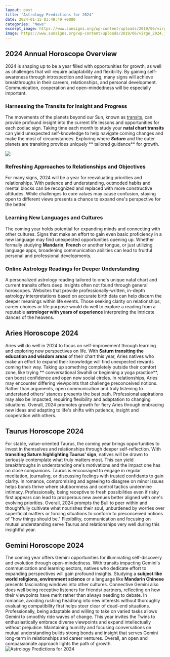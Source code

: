 ```yaml
---
layout: post
title: "Astrology Predictions for 2024"
date: 2024-01-15 03:49:49 +0000
categories: "News"
excerpt_image: https://www.sunsigns.org/wp-content/uploads/2019/06/virgo_2024.jpg
image: https://www.sunsigns.org/wp-content/uploads/2019/06/virgo_2024.jpg
---
```


## 2024 Annual Horoscope Overview
2024 is shaping up to be a year filled with opportunities for growth, as well as challenges that will require adaptability and flexibility. By gaining self-awareness through introspection and learning, many signs will achieve breakthroughs in their careers, relationships, and personal development. Communication, cooperation and open-mindedness will be especially important.
### Harnessing the Transits for Insight and Progress  
The movements of the planets beyond our Sun, known as [transits](https://store.fi.io.vn/french-bulldog-frenchie-dog-black-dog-lover-frenchies-1), can provide profound insight into the current life lessons and opportunities for each zodiac sign. Taking time each month to study your **natal chart transits** can yield unexpected self-knowledge to help navigate coming changes and make the most of circumstances. Exploring where ***Saturn*** and the outer planets are transiting provides uniquely ** tailored guidance** for growth.

![](https://www.sunsigns.org/wp-content/uploads/2019/06/horoscope_2024.jpg)
### Refreshing Approaches to Relationships and Objectives
For many signs, 2024 will be a year for reevaluating priorities and relationships. With patience and understanding, outmoded habits and mental blocks can be recognized and replaced with more constructive attitudes. While challenges to core values may cause confusion, staying open to different views presents a chance to expand one's perspective for the better. 
### Learning New Languages and Cultures
The coming year holds potential for expanding minds and connecting with other cultures. Signs that make an effort to gain even basic proficiency in a new language may find unexpected opportunities opening up. Whether formally studying **Mandarin**, **French** or another tongue, or just utilizing language apps, broadening communication abilities can lead to fruitful personal and professional developments.
### Online Astrology Readings for Deeper Understanding
A personalized astrology reading tailored to one's unique natal chart and current transits offers deep insights often not found through general horoscopes. Websites that provide professionally-written, in-depth astrology interpretations based on accurate birth data can help discern the deeper meanings within life events. Those seeking clarity on relationships, career choices or life purpose would do well to explore a reading from a reputable **astrologer with years of experience** interpreting the intricate dances of the heavens.
## Aries Horoscope 2024 
Aries will do well in 2024 to focus on self-improvement through learning and exploring new perspectives on life. With **Saturn transiting the education and wisdom areas** of their chart this year, Aries natives who make an effort to expand their knowledge will find unexpected rewards coming their way. Taking up something completely outside their comfort zone, like trying ** conversational Swahili or beginning a yoga practice**, can boost confidence and open new social circles. 
In relationships, Aries may encounter differing viewpoints that challenge preconceived notions. Rather than arguments, open communication and truly listening to understand others' stances presents the best path. Professional aspirations may also be impacted, requiring flexibility and adaptation to changing situations. Overall, 2024 promotes growth for fiery Aries through embracing new ideas and adapting to life's shifts with patience, insight and cooperation with others.
## Taurus Horoscope 2024
For stable, value-oriented Taurus, the coming year brings opportunities to invest in themselves and relationships through deeper self-reflection. With **transiting Saturn highlighting Taurus' sign**, natives will be drawn to seriously contemplate what truly matters most. This can yield breakthroughs in understanding one's motivations and the impact one has on close companions. 
Taurus is encouraged to engage in regular meditation, journaling, or discussing feelings with trusted confidants to gain clarity. In romance, compromising and agreeing to disagree on minor issues helps bonds thrive where stubbornness and control tactics undermine intimacy. Professionally, being receptive to fresh possibilities even if risky first appears can lead to prosperous new avenues better aligned with one's evolving priorities. 
Overall, 2024 prompts the Bull to peer within and thoughtfully cultivate what nourishes their soul, unburdened by worries over superficial matters or forcing situations to conform to preconceived notions of "how things should be." Flexibility, communication and focusing on mutual understanding serve Taurus and relationships very well during this insightful year.
## Gemini Horoscope 2024
The coming year offers Gemini opportunities for illuminating self-discovery and evolution through open-mindedness. With transits impacting Gemini's communication and learning sectors, natives who dedicate effort to expanding perspectives will gain profound insights. Studying a **subject like world religions, environment science** or a language like **Mandarin Chinese** presents fascinating windows into other cultures. 
Connective Gemini also does well being receptive listeners for friends/ partners, reflecting on how their viewpoints have merit rather than always needing to debate. In romance, avoiding rushing headlong into new interests without thoroughly evaluating compatibility first helps steer clear of dead-end situations. Professionally, being adaptable and willing to take on varied tasks allows Gemini to smoothly ride waves of change.
This year invites the Twins to enthusiastically embrace diverse viewpoints and expand intellectually without prejudice. Maintaining humility and focusing conversations on mutual understanding builds strong bonds and insight that serves Gemini long-term in relationships and career ventures. Overall, an open and compassionate approach lights the path of growth.
![Astrology Predictions for 2024](https://www.sunsigns.org/wp-content/uploads/2019/06/virgo_2024.jpg)